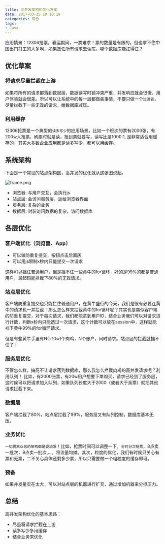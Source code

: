 ```yaml
---
title: 高并发架构的优化方案
date: 2017-03-25 19:10:19
categories: 综合
tags:
- Java
---
```


应用情景：12306抢票，春运期间，一票难求！票的数量是有限的，但也罩不住中国出门打工的人多啊，如果放任所有请求去读库，哪个数据库能扛得住？

## 优化草案
### 将请求尽量拦截在上游
如果将所有的请求都落到数据层，数据读写时锁冲突严重，并发响应就会很慢，用户体验就会很差。所以可以让系统中的每一层都做些事情，不要只做一个`过渡者`，尽量拦截下一些无效的请求，给数据库减压。

<!-- more -->

### 利用缓存
12306抢票是一个典型的`读多写少`的应用场景，比如一个班次的票有2000张，有200w人抢票，刷票时就是读，抢到票就要写，读写比是1000:1, 是非常适合用缓存的，其实大多数企业应用都是读多写少，都可以用缓存。

## 系统架构
下面是一个常见的站点架构图，高并发的优化就从这张图说起。

![frame.png](/upload/article/20170227213203585.png)

- 浏览器: 与用户交互，会执行js
- 站点层: 会访问服务层，返给浏览器界面
- 服务层: 复杂的业务
- 数据层: 封装访问数据的复杂，访问数据库

## 各层优化
### 客户端优化（浏览器、App）
- 可以做防重复提交，按钮点击后置灰
- 可以用js限制x秒内只能提交一次请求

这样可以挡住普通用户，但是挡不住一些黄牛的for循环，好的是99%的都是普通用户，最起码能拦截下80%的无效请求。

### 站点层优化
客户端防重复提交也只能拦住普通用户，在黄牛盛行的今天，我们是很有必要连黄牛的请求也一并拦截！那么怎么样来拦截黄牛的for循环呢？其实也是类似客户端的防重复提交，对于每次请求，我们都能拿到用户ID，结合业务我们可以对请求进行计数，判断x秒内只能透过一次请求，这个计数可以放在session中，这样就能裆下黄牛99%的for循环请求。

但是有些黄牛手里有N(=10w)个肉鸡，N个账户，同时请求。站点层的拦截就挡不住了！

### 服务层优化
不管怎么样，搞死不让请求落到数据库，那么我怎么拦截肉鸡的高并发请求呢？利用队列！
比如，有2000张票，有20w用户想要下单购买，请求已经到了服务层，这时候可以把请求加入队列，如果队列长度大于2000（或者大于余票）就把其他请求拦截下来。

### 数据层
客户端拦截了80%，站点层拦截了99%，服务层又有队列控制，数据库基本无压。

### 业务优化
`一切脱离业务的架构都是耍流氓`！比如，抢票时间可以调整一下，`分时分次抢票`，8点卖一批次，9点卖一批次,...。将流量均摊。其次，粒度的优化，我们有时候只关心有票和无票，二不关心具体还剩多少票，所以只需要做一个粗粒度的缓存即可。

### 预备
如果并发量实在太大，可以对站点层的机器进行扩充，通过增加机器来分担压力。

## 总结
高并发架构优化的基本思路：

- 尽量将请求拦截在上游
- 读多写少多用缓存
- 结合业务来优化






